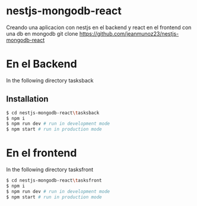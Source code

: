# nestjs-mongodb-react
Creando una aplicacion con nestjs en el backend y react en el frontend con una db en mongodb 
git clone https://github.com/jeanmunoz23/nestjs-mongodb-react


# En el Backend 
In the following directory tasksback

## Installation
```bash
$ cd nestjs-mongodb-react\tasksback
$ npm i
$ npm run dev # run in development mode
$ npm start # run in production mode

```

# En el frontend 
In the following directory tasksfront
```bash
$ cd nestjs-mongodb-react\tasksfront
$ npm i
$ npm run dev # run in development mode
$ npm start # run in production mode
```